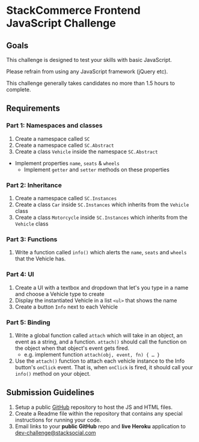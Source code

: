 # StackCommerce Frontend JavaScript Challenge

## Goals

This challenge is designed to test your skills with basic JavaScript.

Please refrain from using any JavaScript framework (jQuery etc).

This challenge generally takes candidates no more than 1.5 hours to complete.

## Requirements

### Part 1: Namespaces and classes
1. Create a namespace called `SC`
1. Create a namespace called `SC.Abstract`
1. Create a class `Vehicle` inside the namespace `SC.Abstract`
  * Implement properties `name`, `seats` & `wheels`
      * Implement `getter` and `setter` methods on these properties

### Part 2: Inheritance
1. Create a namespace called `SC.Instances`
1. Create a class `Car` inside `SC.Instances` which inherits from the `Vehicle` class
1. Create a class `Motorcycle` inside `SC.Instances` which inherits from the `Vehicle` class

### Part 3: Functions
1. Write a function called `info()` which alerts the `name`, `seats` and `wheels` that the Vehicle has.

### Part 4: UI
1. Create a UI with a textbox and dropdown that let's you type in a name and choose a Vehicle type to create
1. Display the instantiated Vehicle in a list `<ul>` that shows the name
1. Create a button `Info` next to each Vehicle

### Part 5: Binding
1. Write a global function called `attach` which will take in an object, an event as a string, and a function. `attach()` should call the function on the object when that object's event gets fired.
      * e.g. implement function `attach(obj, event, fn) { … }`
2. Use the `attach()` function to attach each vehicle instance to the Info button's `onClick` event. That is, when `onClick` is fired, it should call your `info()` method on your object.

## Submission Guidelines

1. Setup a public [GitHub](https://github.com/) repository to host the JS and HTML files.
1. Create a Readme file within the repository that contains any special instructions for running your code. 
1. Email links to your **public GitHub** repo and **live Heroku** application to [dev-challenge@stacksocial.com](mailto:dev-challenge@stacksocial.com)
